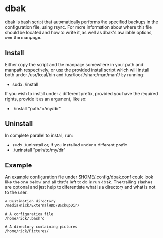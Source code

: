 # dbak

dbak is bash script that automatically performs the specified backups
in the configuration file, using rsync. For more information about where this
file should be located and how to write it, as well as dbak's
available options, see the manpage.

## Install

Either copy the script and the manpage somewhere in your path and
manpath respectively, or use the provided install script which will
install both under /usr/local/bin and /usr/local/share/man/man1/ by
running:
- sudo ./install

If you wish to install under a different prefix, provided you have
the required rights, provide it as an argument, like so:
- ./install "path/to/my/dir"

## Uninstall

In complete parallel to install, run:
- sudo ./uninstall
or, if you installed under a different prefix
- ./uninstall "path/to/my/dir"

## Example

An example configuration file under $HOME/.config/dbak.conf could
look like the one below and all that's left to do is run dbak. The
trailing slashes are optional and just help to diferentiate what is
a directory and what is not to the user.

```
# Destination directory
/media/nick/ExternalHDD/BackupDir/

# A configuration file
/home/nick/.bashrc

# A directory containing pictures
/home/nick/Pictures/
```

